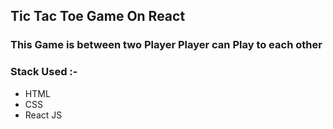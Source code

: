 ## Tic Tac Toe Game On React

### This Game is between two Player Player can Play to each other

### Stack Used :-
- HTML
- CSS
- React JS

